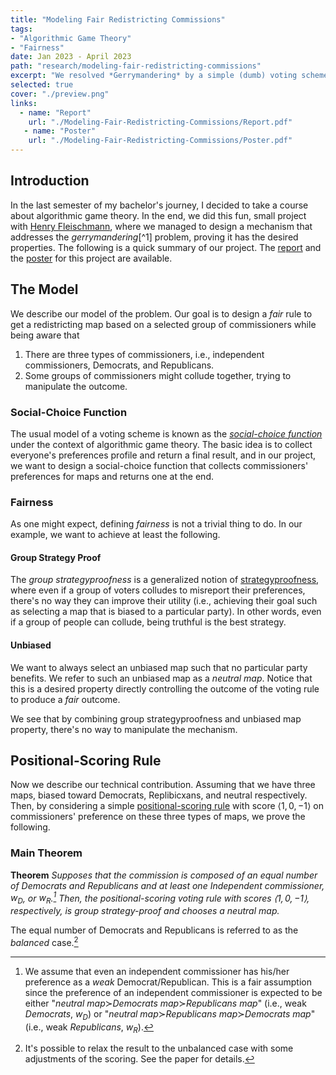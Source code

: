 ```yaml
---
title: "Modeling Fair Redistricting Commissions"
tags:
- "Algorithmic Game Theory"
- "Fairness"
date: Jan 2023 - April 2023
path: "research/modeling-fair-redistricting-commissions"
excerpt: "We resolved *Gerrymandering* by a simple (dumb) voting scheme..."
selected: true
cover: "./preview.png"
links:
  - name: "Report"
    url: "./Modeling-Fair-Redistricting-Commissions/Report.pdf"
   - name: "Poster"
    url: "./Modeling-Fair-Redistricting-Commissions/Poster.pdf" 
---
```


## Introduction

In the last semester of my bachelor's journey, I decided to take a course about algorithmic game theory. In the end, we did this fun, small project with [Henry Fleischmann](http://www-personal.umich.edu/~henryfl/index.html), where we managed to design a mechanism that addresses the *gerrymandering*[^1] problem, proving it has the desired properties. The following is a quick summary of our project. The [report](./Modeling-Fair-Redistricting-Commissions/Report.pdf) and the [poster](./Modeling-Fair-Redistricting-Commissions/Poster.pdf) for this project are available.

## The Model

We describe our model of the problem. Our goal is to design a *fair* rule to get a redistricting map based on a selected group of commissioners while being aware that

1. There are three types of commissioners, i.e., independent commissioners, Democrats, and Republicans.
2. Some groups of commissioners might collude together, trying to manipulate the outcome.

### Social-Choice Function

The usual model of a voting scheme is known as the [*social-choice function*](https://en.wikipedia.org/wiki/Social_choice_theory#Social_choice_functions) under the context of algorithmic game theory. The basic idea is to collect everyone's preferences profile and return a final result, and in our project, we want to design a social-choice function that collects commissioners' preferences for maps and returns one at the end.

### Fairness

As one might expect, defining *fairness* is not a trivial thing to do. In our example, we want to achieve at least the following.

#### Group Strategy Proof

The *group strategyproofness* is a generalized notion of [strategyproofness](https://en.wikipedia.org/wiki/Strategyproofness), where even if a group of voters colludes to misreport their preferences, there's no way they can improve their utility (i.e., achieving their goal such as selecting a map that is biased to a particular party). In other words, even if a group of people can collude, being truthful is the best strategy.

#### Unbiased

We want to always select an unbiased map such that no particular party benefits.  We refer to such an unbiased map as a *neutral map*. Notice that this is a desired property directly controlling the outcome of the voting rule to produce a *fair* outcome.

We see that by combining group strategyproofness and unbiased map property, there's no way to manipulate the mechanism.

## Positional-Scoring Rule

Now we describe our technical contribution.  Assuming that we have three maps, biased toward Democrats, Replibicxans, and neutral respectively. Then, by considering a simple [positional-scoring rule](https://en.wikipedia.org/wiki/Positional_voting) with score $\langle 1, 0, -1\rangle$ on commissioners' preference on these three types of maps, we prove the following.

### Main Theorem

**Theorem** *Supposes that the commission is composed of an equal number of Democrats and Republicans and at least one Independent commissioner, $w_D$, or $w_R$.[^2] Then, the positional-scoring voting rule with scores $\langle 1, 0, -1\rangle$, respectively, is group strategy-proof and chooses a neutral map.*

[^2]: We assume that even an independent commissioner has his/her preference as a *weak* Democrat/Republican. This is a fair assumption since the preference of an independent commissioner is expected to be either "*neutral map*$\succ$*Democrats map*$\succ$*Republicans map*" (i.e., weak *Democrats*, $w_D$) or "*neutral map*$\succ$*Republicans map*$\succ$*Democrats map*" (i.e., weak *Republicans*, $w_R$).

The equal number of Democrats and Republicans is referred to as the *balanced* case.[^3]

[^3]: It's possible to relax the result to the unbalanced case with some adjustments of the scoring. See the paper for details.
